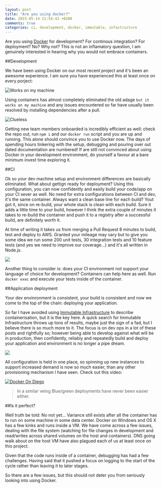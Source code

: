 ```yaml
---
layout: post
title: "Are you using docker?"
date: 2015-05-14 21:54:43 +0100
comments: true
categories: ci, development, docker, immutable, infastructure
---
```

Are you using [Docker](https://www.docker.com/) for development? For continous integration? For deployment? No? Why not? This is not an inflamatory question, I am genuinely interested in hearing why you would not embrace containers.

##Development

We have been using Docker on our most recent project and it's been an awesome experience. I am sure you have experienced this at least once on every porject:

![Works on my machine](http://cdn.meme.am/instances/500x/48009108.jpg)

Using containers has almost completely eliminated the old adage `but it works on my machine` and any issues encountered so far have usually been resolved by installing dependencies after a pull.

![Clueless](http://cdn.meme.am/instances/500x/55497481.jpg)

Getting new team members onboarded is incredibly efficient as well: check the repo out, run `npm i` and our `docker run` script and you are up and running. This alone should convince you to use Docker now. The days of spending hours tinkering with the setup, debugging and pouring over out dated documentation are numbered! If are still not convinced about using Docker in your development environment, do yourself a favour at a bare minimum invest time exploring it.

##CI

Ok so your dev machine setup and environment differences are basically eliminated. What about gettign ready for deployment? Using this configuration, you can now confidently and easily build your code/app on your CI sever as well. No need for extra configurations between CI and dev, it's the same container. Always want a clean base line for each build? Yout got it, since on re-build, your whole stack is clean with each build. Sure it adds a little time to your build, however I think the extra couple of minutes it takes to re-build the container and push it to a registry after a successful build, are definitely worth it. 

At time of writing it takes us from merging a Pull Request 8 minutes to build, test and deploy to AWS. Granted your mileage may vary but to give you some idea we run some 200 unit tests, 30 integration tests and 10 feature tests (and yes we need to improve our coverage...) and it's all written in Node.js. 

![](http://cdn.meme.am/instances/500x/59833717.jpg)

Another thing to consider is: does your CI environment not support your language of choice for development? Containers can help here as well. Run `docker exec` and execute your tests inside of the container.

##Application deployment

Your dev envinronment is consistent, your build is consistent and now we come to the top of the chain: deploying your application. 

So far I have avoided using [Immutable Infrastructure](https://highops.com/insights/immutable-infrastructure-6-questions-6-experts/) to describe containerisation, but it is the key here. A quick search for Immutable Infrastructure throws up tons of results, maybe just the sign of a fad, but I believe there is so much more to it. The focus is on dev ops in a lot of these posts and rightfully so; however being able to develop against what will be in production, then confidently, reliably and repeatedly build and deploy your application and environment is no longer a pipe dream. 

![](http://www.quickmeme.com/img/91/91937cf37ba5d6727302ec24851b9a1ff46ae5cdaf1578b7bc7dc2c31a7746b5.jpg)

All configuration is held in one place, so spinning up new instances to support increased demand is now so much easier, than any other provisioning mechanism I have seen. Check out this video:

[![Docker On Diego](http://img.youtube.com/vi/e76a50ZgzxM/0.jpg)](https://www.youtube.com/watch?v=e76a50ZgzxM)

> In a similar veing Blue/green deployments have never been easier either.

##Is it perfect?

Well truth be told: No not yet... Variance still exists after all the container has to run on some machine in some data center. Docker on Windows and OS X has a few kinks and runs inside a VM. We have come across a few issues, dealing with the file system (watching for file changes in development and read/writes across shared volumes on the host and containers). DNS going walk about on the host VM have also plagued each of us at least once on this project.

Given that the code runs inside of a container, debugging has had a few challenges. Having said that it pushed a focus on logging to the start of the cycle rather than leaving it to later stages.

So there are a few issues, but this should not deter you from seriously looking into using Docker. 
